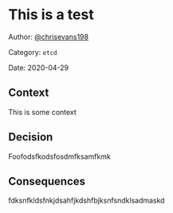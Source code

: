 # This is a test

Author: [@chrisevans198](slack://user?team=TJUEA1664&id=UN6FYAWN6)

Category: `etcd`

Date: 2020-04-29

## Context

This is some context

## Decision

Foofodsfkodsfosdmfksamfkmk

## Consequences

fdksnfkldsfnkjdsahfjkdshfbjksnfsndklsadmaskd